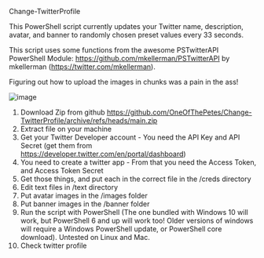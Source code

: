 Change-TwitterProfile

This PowerShell script currently updates your Twitter name, description, avatar, and banner to randomly chosen preset values every 33 seconds.

This script uses some functions from the awesome PSTwitterAPI PowerShell Module: https://github.com/mkellerman/PSTwitterAPI by mkellerman (https://twitter.com/mkellerman). 

Figuring out how to upload the images in chunks was a pain in the ass!

![image](https://user-images.githubusercontent.com/42836083/156212947-bee7022e-9f2e-42cf-9579-4207e0e7ce39.png)

1) Download Zip from github https://github.com/OneOfThePetes/Change-TwitterProfile/archive/refs/heads/main.zip 
2) Extract file on your machine
3) Get your Twitter Developer account - You need the API Key and API Secret (get them from https://developer.twitter.com/en/portal/dashboard) 
4) You need to create a twitter app - From that you need the Access Token, and Access Token Secret
5) Get those things, and put each in the correct file in the /creds directory
6) Edit text files in /text directory
7) Put avatar images in the /images folder
8) Put banner images in the /banner folder
9) Run the script with PowerShell (The one bundled with Windows 10 will work, but PowerShell 6 and up will work too! Older versions of windows will require a Windows PowerShell update, or PowerShell core download). Untested on Linux and Mac. 
10) Check twitter profile 
